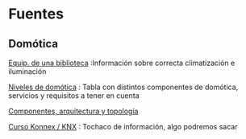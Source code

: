 # Fuentes

## Domótica

[Equip. de una biblioteca](https://www.bibliopos.es/Biblion-A2-Biblioteconomia/24Construccion-equipamiento-bibliotecas.pdf)
:Información sobre correcta climatización e iluminación

[Niveles de domótica](https://www.domodesk.com/215-a-fondo-tabla-niveles-domotica.html)
: Tabla con distintos componentes de domótica, servicios y requisitos a tener en
cuenta

[Componentes, arquitectura y topología](https://www.domodesk.com/215-a-fondo-tabla-niveles-domotica.html)

[Curso Konnex / KNX](https://cursodidacticoknx.wordpress.com/)
: Tochaco de información, algo podremos sacar



